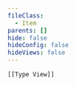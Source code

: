 ```yaml
---
fileClass:
  - Item
parents: []
hide: false
hideConfig: false
hideViews: false
---
```


~~~meta-bind-embed
[[Type View]]
~~~
